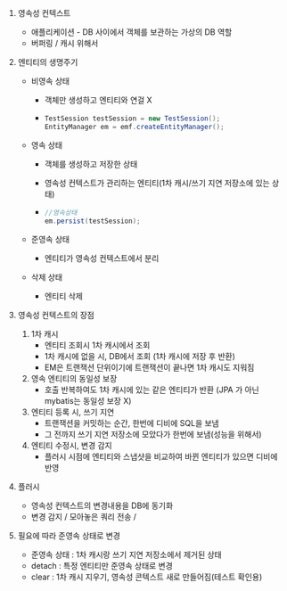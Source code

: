 1. 영속성 컨텍스트

   - 애플리케이션 - DB 사이에서 객체를 보관하는 가상의 DB 역할
   - 버퍼링 / 캐시 위해서 

2. 엔티티의 생명주기

   - 비영속 상태

     - 객체만 생성하고 엔티티와 연걸 X

     - ```java
       TestSession testSession = new TestSession();
       EntityManager em = emf.createEntityManager();
       ```

   - 영속 상태

     - 객체를 생성하고 저장한 상태

     - 영속성 컨텍스트가 관리하는 엔티티(1차 캐시/쓰기 지연 저장소에 있는 상태)

     - ```java
       //영속상태
       em.persist(testSession);
       ```

   - 준영속 상태

     - 엔티티가 영속성 컨텍스트에서 분리

   - 삭제 상태

     - 엔티티 삭제

3. 영속성 컨텍스트의 장점

   1. 1차 캐시
      - 엔티티 조회시 1차 캐시에서 조회
      - 1차 캐시에 없을 시, DB에서 조회 (1차 캐시에 저장 후 반환)
      - EM은 트랜잭션 단위이기에 트랜잭션이 끝나면 1차 캐시도 지워짐
   2. 영속 엔티티의 동일성 보장
      - 호출 반복하여도 1차 캐시에 있는 같은 엔티티가 반환 (JPA 가 아닌 mybatis는 동일성 보장 X)
   3. 엔티티 등록 시, 쓰기 지연
      - 트랜잭션을 커밋하는 순간, 한번에 디비에 SQL을 보냄
      - 그 전까지 쓰기 지연 저장소에 모았다가 한번에 보냄(성능을 위해서)
   4. 엔티티 수정시, 변경 감지
      - 플러시 시점에 엔티티와 스냅샷을 비교하여 바뀐 엔티티가 있으면 디비에 반영

4. 플러시
   - 영속성 컨텍스트의 변경내용을 DB에 동기화
   - 변경 감지 / 모아놓은 쿼리 전송 / 

5. 필요에 따라 준영속 상태로 변경
   - 준영속 상태 : 1차 캐시랑 쓰기 지연 저장소에서 제거된 상태
   - detach : 특정 엔티티만 준영속 상태로 변경
   - clear : 1차 캐시 지우기, 영속성 콘텍스트 새로 만들어짐(테스트 확인용)